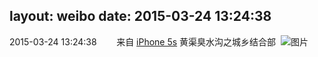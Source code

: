 layout: weibo
date: 2015-03-24 13:24:38
---
<meta name="referrer" content="no-referrer" />

2015-03-24 13:24:38  &nbsp;&nbsp;&nbsp;&nbsp;&nbsp;&nbsp; 来自 <a href="sinaweibo://customweibosource" rel="nofollow">iPhone 5s</a>
黄渠臭水沟之城乡结合部 ​​​
![图片](https://ww2.sinaimg.cn/large/6d2a6003jw1eqgr4a4r5fj20hs0dcgon.jpg)
